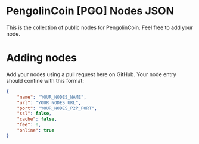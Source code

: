 # PengolinCoin [PGO] Nodes JSON

This is the collection of public nodes for PengolinCoin. Feel free to add your node.

# Adding nodes

Add your nodes using a pull request here on GitHub. Your node entry should confine with this format:

```json
{
    "name": "YOUR_NODES_NAME",
    "url": "YOUR_NODES_URL",
    "port": "YOUR_NODES_P2P_PORT",
    "ssl": false,
    "cache": false,
    "fee": 0,
    "online": true
}
```
